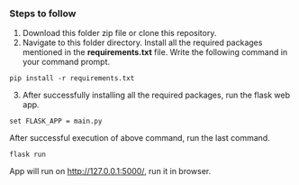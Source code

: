 ### Steps to follow
1. Download this folder zip file or clone this repository.
2. Navigate to this folder directory. 
Install all the required packages mentioned in the **requirements.txt** file. 
Write the following command in your command prompt.
```
pip install -r requirements.txt
```
3. After successfully installing all the required packages, run the flask web app.
```
set FLASK_APP = main.py
```
After successful execution of above command, run the last command.
```
flask run
```
App will run on http://127.0.0.1:5000/, run it in browser.

